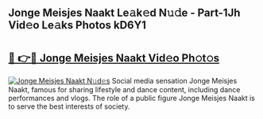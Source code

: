 ## Jonge Meisjes Naakt Le𝚊k𝚎d N𝚞𝚍e - Part-1Jh Vid𝚎o Le𝚊ks Photos kD6Y1

# <h2><a href="http://fb07dac.evod.top/?m=Jonge+Meisjes+Naakt">🔗 👉🔴 Jonge Meisjes Naakt Vid𝚎o Ph𝚘t𝚘s</a></h2>

[![Jonge Meisjes Naakt N𝚞d𝚎s](https://i.imgur.com/8V9OHl7.gif)](http://fb07dac.evod.top/?m=Jonge+Meisjes+Naakt)
Social media sensation Jonge Meisjes Naakt, famous for sharing lifestyle and dance content, including dance performances and vlogs. The role of a public figure Jonge Meisjes Naakt is to serve the best interests of society. 
